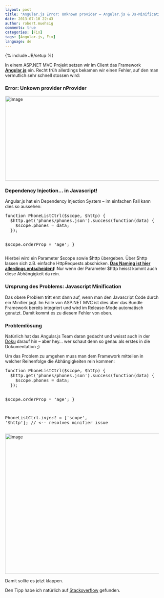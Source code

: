 ```yaml
---
layout: post
title: "Angular.js Error: Unknown provider – Angular.js & Js-Minification"
date: 2013-07-10 22:43
author: robert.muehsig
comments: true
categories: [Fix]
tags: [Angular.js, Fix]
language: de
---
```

{% include JB/setup %}
<p>In einem ASP.NET MVC Projekt setzen wir im Client das Framework <a href="http://angularjs.org/"><strong>Angular.js</strong></a> ein. Recht früh allerdings bekamen wir einen Fehler, auf den man vermutlich sehr schnell stossen wird: </p> <h3>Error: Unkown provider nProvider</h3> <p><a href="{{BASE_PATH}}/assets/wp-images/image1872.png"><img title="image" style="border-top: 0px; border-right: 0px; border-bottom: 0px; border-left: 0px; display: inline" border="0" alt="image" src="{{BASE_PATH}}/assets/wp-images/image_thumb1015.png" width="585" height="276"></a> </p> <p></p> <h3>Dependency Injection… in Javascript!</h3> <p>Angular.js hat ein Dependency Injection System – im einfachen Fall kann dies so aussehen:</p><pre class="brush: csharp; auto-links: true; collapse: false; first-line: 1; gutter: true; html-script: false; light: false; ruler: false; smart-tabs: true; tab-size: 4; toolbar: true;">function PhoneListCtrl($scope, $http) {
  $http.get('phones/phones.json').success(function(data) {
    $scope.phones = data;
  });
 
  $scope.orderProp = 'age';
}</pre>
<p>Hierbei wird ein Parameter $scope sowie $http übergeben. Über $http lassen sich z.B. einfache HttpRequests abschicken. <strong><u>Das Naming ist hier allerdings entscheident</u></strong>! Nur wenn der Parameter $http heisst kommt auch diese Abhängigkeit da rein.</p>
<h3>Ursprung des Problems: Javascript Minification</h3>
<p>Das obere Problem tritt erst dann auf, wenn man den Javascript Code durch ein Minifier jagt. Im Falle von ASP.NET MVC ist dies über das Bundle Framework bereits integriert und wird im Release-Mode automatisch genutzt. Damit kommt es zu diesem Fehler von oben.</p>
<h3>Problemlösung</h3>
<p>Natürlich hat das Angular.js Team daran gedacht und weisst auch in der <a href="http://docs.angularjs.org/tutorial/step_05">Doku</a> darauf hin – aber hey… wer schaut denn so genau als erstes in die Dokumentation ;)</p>
<p>Um das Problem zu umgehen muss man dem Framework mitteilen in welcher Reihenfolge die Abhängigkeiten rein kommen:</p><pre class="brush: csharp; auto-links: true; collapse: false; first-line: 1; gutter: true; html-script: false; light: false; ruler: false; smart-tabs: true; tab-size: 4; toolbar: true;">function PhoneListCtrl($scope, $http) {
  $http.get('phones/phones.json').success(function(data) {
    $scope.phones = data;
  });
 
  $scope.orderProp = 'age';
}
 
PhoneListCtrl.$inject = ['$scope', '$http']; // &lt;-- resolves minifier issue</pre>
<p><a href="http://docs.angularjs.org/tutorial/step_05"><img title="image" style="border-top: 0px; border-right: 0px; border-bottom: 0px; border-left: 0px; display: inline" border="0" alt="image" src="{{BASE_PATH}}/assets/wp-images/image1873.png" width="511" height="458"></a> </p>
<p>Damit sollte es jetzt klappen.</p>
<p>Den Tipp habe ich natürlich auf <a href="http://stackoverflow.com/questions/15720580/why-does-this-angular-controller-throw-error-unknown-provider-nprovider-n">Stackoverflow</a> gefunden.</p>
